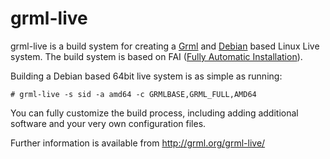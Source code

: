 grml-live
=========

grml-live is a build system for creating a
[Grml](http://grml.org/) and [Debian](http://www.debian.org/)
based Linux Live system. The build system is based on FAI ([Fully
Automatic Installation](http://fai-project.org/)).

Building a Debian based 64bit live system is as simple as running:

    # grml-live -s sid -a amd64 -c GRMLBASE,GRML_FULL,AMD64

You can fully customize the build process, including adding
additional software and your very own configuration files.

Further information is available from http://grml.org/grml-live/

